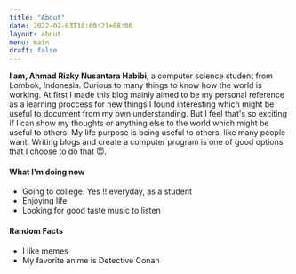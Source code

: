 ```yaml
---
title: "About"
date: 2022-02-03T18:00:21+08:00
layout: about
menu: main
draft: false
---
```


**I am, Ahmad Rizky Nusantara Habibi**, a computer science student from Lombok, Indonesia. Curious to many things to know how the world is working. At first I made this blog mainly aimed to be my personal reference as a learning proccess for new things I found interesting which might be useful to document from my own understanding. But I feel that's so exciting if I can show my thoughts or anything else to the world which might be useful to others. My life purpose is being useful to others, like many people want. Writing blogs and create a computer program is one of good options that I choose to do that 😇.

#### What I'm doing now

-   Going to college. Yes !! everyday, as a student
-   Enjoying life
-   Looking for good taste music to listen

#### Random Facts

-   I like memes
-   My favorite anime is Detective Conan
